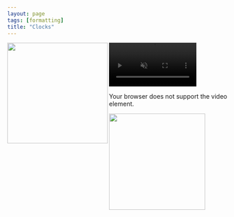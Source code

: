 ```yaml
---
layout: page
tags: [formatting]
title: "Clocks"
---
```



<a ><img src="http://gtendas.github.io/orologi/carriage1.jpg" align="left" width="230" ></a> 
<video width="200" muted controls>
  <source src="http://gtendas.github.io/orologi/carriage2.mp4" type="video/mp4">
  <p>Your browser does not support the video element.</p> </video> <a ><img src="http://gtendas.github.io/orologi/carriageold1.jpg"  width="220" ></a>  

